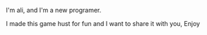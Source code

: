 I'm ali, and I'm a new programer.

I made this game hust for fun and I want to share it with you, Enjoy
